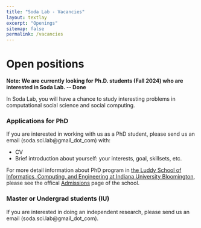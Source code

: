```yaml
---
title: "Soda Lab - Vacancies"
layout: textlay
excerpt: "Openings"
sitemap: false
permalink: /vacancies
---
```


# Open positions

**Note: We are currently looking for Ph.D. students (Fall 2024) who are interested in Soda Lab. -- Done**

In Soda Lab, you will have a chance to study interesting problems in computational social science and social computing. 

<!-- ### Current open positions

You find the current job openings here:
[Opening 1]({{ site.baseurl }}/downloads/GeneralPostdoc_2019_v01.pdf),
[Opening 2]({{ site.baseurl }}/downloads/PPMS_PhD_2019_v01.pdf).

It might be interesting to look at some past job advertisements. While the projects keep changing, the themes are still roughly the same. You can download them [here]({{ site.baseurl }}/downloads/PD.pdf), [here]({{ site.baseurl }}/downloads/PHD1.pdf), or [here]({{ site.baseurl }}/downloads/PHD2.pdf). -->

### Applications for PhD
If you are interested in working with us as a PhD student, please send us an email (soda.sci.lab@gmail_dot_com) with:
* CV
* Brief introduction about yourself: your interests, goal, skillsets, etc.

For more detail information about PhD program in [the Luddy School of Informatics, Computing, and Engineering at Indiana University Bloomington](https://luddy.indiana.edu/index.html), please see the offical [Admissions](https://luddy.indiana.edu/admissions/index.html) page of the school. 

<!-- **Important**: please insert _"Application PhD"_ or _"Application Postdoc"_ in the subject line. If you are applying to a specific advertisement, note this in your email. -->

<!-- ### Master projects for Leiden University students
If you are a Master student at Leiden University looking for a Master project, contact me (or any group member) per email or stop by my office. -->

### Master or Undergrad students (IU)
If you are interested in doing an independent research, please send us an email (soda.sci.lab@gmail_dot_com). 
<!-- We are planning to take master or undergradudate students as summer interns to do a mini project. -->


<!-- <figure>
<img src="{{ site.url }}{{ site.baseurl }}/images/picpic/Gallery/DSC_0696.jpg" width="95%">
</figure> -->
